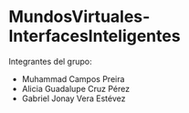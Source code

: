 # MundosVirtuales-InterfacesInteligentes
Integrantes del grupo:
- Muhammad Campos Preira
- Alicia Guadalupe Cruz Pérez
- Gabriel Jonay Vera Estévez
